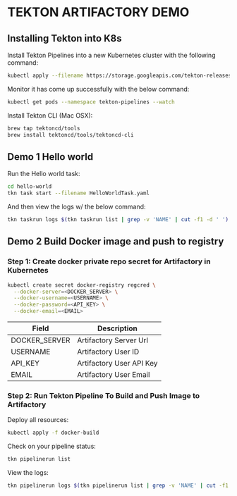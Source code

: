 # TEKTON ARTIFACTORY DEMO

## Installing Tekton into K8s

Install Tekton Pipelines into a new Kubernetes cluster with the following command:

````bash
kubectl apply --filename https://storage.googleapis.com/tekton-releases/pipeline/latest/release.yaml
````

Monitor it has come up successfully with the below command:

````bash
kubectl get pods --namespace tekton-pipelines --watch  
````

Install Tekton CLI (Mac OSX):

````bash
brew tap tektoncd/tools   
brew install tektoncd/tools/tektoncd-cli
````

## Demo 1 Hello world

Run the Hello world task:

````bash
cd hello-world 
tkn task start --filename HelloWorldTask.yaml
````

And then view the logs w/ the below command:

````bash
tkn taskrun logs $(tkn taskrun list | grep -v 'NAME' | cut -f1 -d ' ') -f -n default
````

## Demo 2 Build Docker image and push to registry

### Step 1: Create docker private repo secret for Artifactory in Kubernetes

````bash
kubectl create secret docker-registry regcred \
  --docker-server=<DOCKER_SERVER> \
  --docker-username=<USERNAME> \
  --docker-password=<API_KEY> \
  --docker-email=<EMAIL>
````


| Field         | Description             |
----------------|-------------------------|
| DOCKER_SERVER | Artifactory Server Url  |
| USERNAME      | Artifactory User ID     |
| API_KEY       | Artifactory User API Key|
| EMAIL         | Artifactory User Email  |


### Step 2: Run Tekton Pipeline To Build and Push Image to Artifactory

Deploy all resources:
````bash
kubectl apply -f docker-build
````

Check on your pipeline status:
````bash
tkn pipelinerun list
````

View the logs:
````bash
tkn pipelinerun logs $(tkn pipelinerun list | grep -v 'NAME' | cut -f1 -d ' ') -f -n default
````

